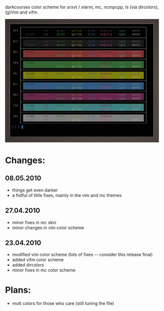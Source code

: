 
darkcourses color scheme for urxvt / xterm, mc, ncmpcpp, ls (via dircolors), (g)Vim and vifm.

![Colortheme (shot)](https://github.com/bohoomil/darkcourses/blob/master/darkcourses.png "colortheme")

Changes:
========

08.05.2010
----------

* things get even darker
* a fistful of little fixes, mainly in the vim and mc themes

27.04.2010
----------

* minor fixes in mc skin
* minor changes in vim color scheme

23.04.2010
----------

* modified vim color scheme (lots of fixes -- consider this release final)
* added vifm color scheme
* added dircolors
* minor fixes in mc color scheme


Plans:
======

* mutt colors for those who care (still tuning the file)


